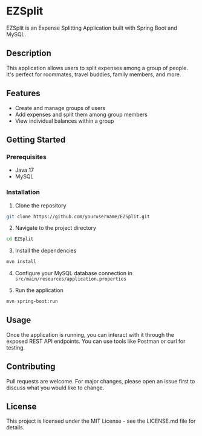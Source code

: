 # EZSplit

EZSplit is an Expense Splitting Application built with Spring Boot and MySQL.

## Description

This application allows users to split expenses among a group of people. It's perfect for roommates, travel buddies, family members, and more.

## Features

- Create and manage groups of users
- Add expenses and split them among group members
- View individual balances within a group

## Getting Started

### Prerequisites

- Java 17
- MySQL

### Installation

1. Clone the repository

```sh
git clone https://github.com/yourusername/EZSplit.git
```

2. Navigate to the project directory

```sh
cd EZSplit
```

3. Install the dependencies

```sh
mvn install
```

4. Configure your MySQL database connection in `src/main/resources/application.properties`

5. Run the application

```sh
mvn spring-boot:run
```

## Usage

Once the application is running, you can interact with it through the exposed REST API endpoints. You can use tools like Postman or curl for testing.

## Contributing

Pull requests are welcome. For major changes, please open an issue first to discuss what you would like to change.

## License

This project is licensed under the MIT License - see the LICENSE.md file for details.
